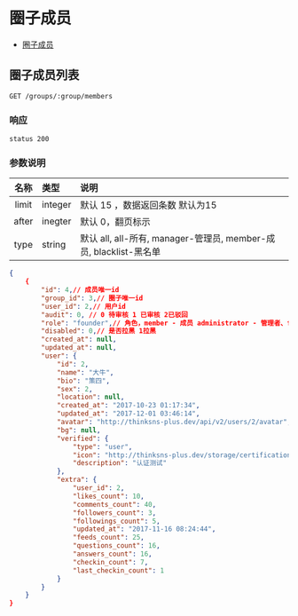 # 圈子成员

- [圈子成员](#圈子成员)


## 圈子成员列表

```
GET /groups/:group/members
```

### 响应

```
status 200
```

### 参数说明
| 名称 | 类型 | 说明 |
|:----:|:-----|:-----|
|limit|integer| 默认 15 ，数据返回条数 默认为15|
|after|inegter|默认 0，翻页标示|
|type|string|默认 all, all-所有, manager-管理员, member-成员, blacklist-黑名单|

```json
{
    {
        "id": 4,// 成员唯一id
        "group_id": 3,// 圈子唯一id
        "user_id": 2,// 用户id
        "audit": 0, // 0 待审核 1 已审核 2已驳回
        "role": "founder",// 角色，member - 成员 administrator - 管理者、founder - 创建者
        "disabled": 0,// 是否拉黑 1拉黑
        "created_at": null,
        "updated_at": null,
        "user": {
            "id": 2,
            "name": "大牛",
            "bio": "策四",
            "sex": 2,
            "location": null,
            "created_at": "2017-10-23 01:17:34",
            "updated_at": "2017-12-01 03:46:14",
            "avatar": "http://thinksns-plus.dev/api/v2/users/2/avatar",
            "bg": null,
            "verified": {
                "type": "user",
                "icon": "http://thinksns-plus.dev/storage/certifications/000/000/0us/er.png",
                "description": "认证测试"
            },
            "extra": {
                "user_id": 2,
                "likes_count": 10,
                "comments_count": 40,
                "followers_count": 3,
                "followings_count": 5,
                "updated_at": "2017-11-16 08:24:44",
                "feeds_count": 25,
                "questions_count": 16,
                "answers_count": 16,
                "checkin_count": 7,
                "last_checkin_count": 1
            }
        }
    }
}
```






